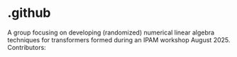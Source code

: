 # .github

A group focusing on developing (randomized) numerical linear algebra techniques for transformers formed during an IPAM workshop August 2025.
Contributors: 


